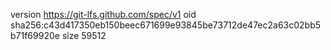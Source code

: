 version https://git-lfs.github.com/spec/v1
oid sha256:c43d417350eb150beec671699e93845be73712de47ec2a63c02bb5b71f69920e
size 59512
